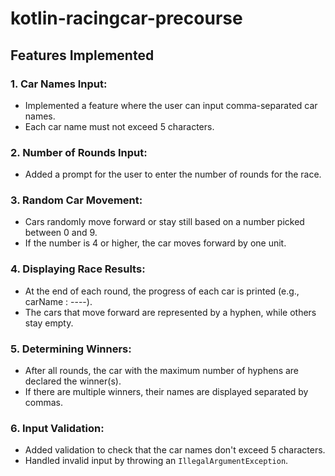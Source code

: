 # kotlin-racingcar-precourse

## Features Implemented

### 1. Car Names Input:
- Implemented a feature where the user can input comma-separated car names.
- Each car name must not exceed 5 characters.

### 2. Number of Rounds Input:
- Added a prompt for the user to enter the number of rounds for the race.

### 3. Random Car Movement:
- Cars randomly move forward or stay still based on a number picked between 0 and 9.
- If the number is 4 or higher, the car moves forward by one unit.

### 4. Displaying Race Results:
- At the end of each round, the progress of each car is printed (e.g., carName : ----).
- The cars that move forward are represented by a hyphen, while others stay empty.

### 5. Determining Winners:
- After all rounds, the car with the maximum number of hyphens are declared the winner(s).
- If there are multiple winners, their names are displayed separated by commas.

### 6. Input Validation:
- Added validation to check that the car names don't exceed 5 characters.
- Handled invalid input by throwing an `IllegalArgumentException`.

